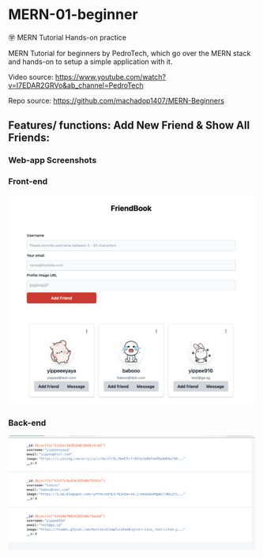 # MERN-01-beginner

㊫ MERN Tutorial Hands-on practice

MERN Tutorial for beginners by PedroTech, which go over the MERN stack and hands-on to setup a simple application with it.

Video source: https://www.youtube.com/watch?v=I7EDAR2GRVo&ab_channel=PedroTech

Repo source: https://github.com/machadop1407/MERN-Beginners



## Features/ functions: Add New Friend & Show All Friends:

### Web-app Screenshots

### Front-end 

<img width="500" alt="img" src="https://github.com/siangyin/MERN-01-beginner/blob/main/refImg/home.png?raw=true">

### Back-end 

<img width="500" alt="img" src="https://github.com/siangyin/MERN-01-beginner/blob/main/refImg/back-end.png?raw=true">
